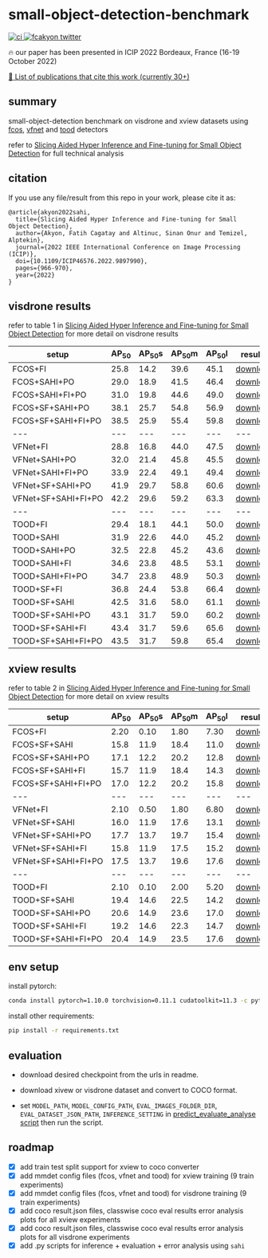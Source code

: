 # small-object-detection-benchmark

<a href="https://ieeexplore.ieee.org/document/9897990"><img src="https://img.shields.io/badge/DOI-10.1109%2FICIP46576.2022.9897990-orange.svg" alt="ci">
<a href="https://twitter.com/fcakyon"><img src="https://img.shields.io/badge/twitter-fcakyon_-blue?logo=twitter&style=flat" alt="fcakyon twitter"></a>

🔥 our paper has been presented in ICIP 2022 Bordeaux, France (16-19 October 2022)

[📜 List of publications that cite this work (currently 30+)](https://scholar.google.com/scholar?hl=en&as_sdt=2005&sciodt=0,5&cites=14065474760484865747&scipsc=&q=&scisbd=1)

## summary

small-object-detection benchmark on visdrone and xview datasets using [fcos](https://arxiv.org/abs/1904.01355), [vfnet](https://arxiv.org/abs/1810.05943) and [tood](https://arxiv.org/abs/2108.07755) detectors

refer to [Slicing Aided Hyper Inference and Fine-tuning for Small Object Detection](https://ieeexplore.ieee.org/document/9897990) for full technical analysis

## citation

If you use any file/result from this repo in your work, please cite it as:

```
@article{akyon2022sahi,
  title={Slicing Aided Hyper Inference and Fine-tuning for Small Object Detection},
  author={Akyon, Fatih Cagatay and Altinuc, Sinan Onur and Temizel, Alptekin},
  journal={2022 IEEE International Conference on Image Processing (ICIP)},
  doi={10.1109/ICIP46576.2022.9897990},
  pages={966-970},
  year={2022}
}
```

## visdrone results

refer to table 1 in [Slicing Aided Hyper Inference and Fine-tuning for Small Object Detection](https://ieeexplore.ieee.org/document/9897990) for more detail on visdrone results

[fcos_fi_visdrone_results_url]: https://github.com/fcakyon/sahi-benchmark/releases/download/v0.0.1/fcos_fi_visdrone_results.zip
[fcos_sahi_po_visdrone_results_url]: https://github.com/fcakyon/sahi-benchmark/releases/download/v0.0.1/fcos_sahi_po_visdrone_results.zip
[fcos_sahi_fi_po_visdrone_results_url]: https://github.com/fcakyon/sahi-benchmark/releases/download/v0.0.1/fcos_sahi_fi_po_visdrone_results.zip
[fcos_sf_sahi_po_visdrone_results_url]: https://github.com/fcakyon/sahi-benchmark/releases/download/v0.0.1/fcos_sf_sahi_po_visdrone_results.zip
[fcos_sf_sahi_fi_po_visdrone_results_url]: https://github.com/fcakyon/sahi-benchmark/releases/download/v0.0.1/fcos_sf_sahi_fi_po_visdrone_results.zip

[vfnet_fi_visdrone_results_url]: https://github.com/fcakyon/sahi-benchmark/releases/download/v0.0.1/vfnet_fi_visdrone_results.zip
[vfnet_sahi_po_visdrone_results_url]: https://github.com/fcakyon/sahi-benchmark/releases/download/v0.0.1/vfnet_sahi_po_visdrone_results.zip
[vfnet_sahi_fi_po_visdrone_results_url]: https://github.com/fcakyon/sahi-benchmark/releases/download/v0.0.1/vfnet_sahi_fi_po_visdrone_results.zip
[vfnet_sf_sahi_po_visdrone_results_url]: https://github.com/fcakyon/sahi-benchmark/releases/download/v0.0.1/vfnet_sf_sahi_po_visdrone_results.zip
[vfnet_sf_sahi_fi_po_visdrone_results_url]: https://github.com/fcakyon/sahi-benchmark/releases/download/v0.0.1/vfnet_sf_sahi_fi_po_visdrone_results.zip

[tood_fi_visdrone_results_url]: https://github.com/fcakyon/sahi-benchmark/releases/download/v0.0.1/tood_fi_visdrone_results.zip
[tood_sahi_visdrone_results_url]: https://github.com/fcakyon/sahi-benchmark/releases/download/v0.0.1/tood_sahi_visdrone_results.zip
[tood_sahi_po_visdrone_results_url]: https://github.com/fcakyon/sahi-benchmark/releases/download/v0.0.1/tood_sahi_po_visdrone_results.zip
[tood_sahi_fi_visdrone_results_url]: https://github.com/fcakyon/sahi-benchmark/releases/download/v0.0.1/tood_sahi_fi_visdrone_results.zip
[tood_sahi_fi_po_visdrone_results_url]: https://github.com/fcakyon/sahi-benchmark/releases/download/v0.0.1/tood_sahi_fi_po_visdrone_results.zip

[tood_sf_fi_visdrone_results_url]: https://github.com/fcakyon/sahi-benchmark/releases/download/v0.0.1/tood_sf_fi_visdrone_results.zip
[tood_sf_sahi_visdrone_results_url]: https://github.com/fcakyon/sahi-benchmark/releases/download/v0.0.1/tood_sf_sahi_visdrone_results.zip
[tood_sf_sahi_po_visdrone_results_url]: https://github.com/fcakyon/sahi-benchmark/releases/download/v0.0.1/tood_sf_sahi_po_visdrone_results.zip
[tood_sf_sahi_fi_visdrone_results_url]: https://github.com/fcakyon/sahi-benchmark/releases/download/v0.0.1/tood_sf_sahi_fi_visdrone_results.zip
[tood_sf_sahi_fi_po_visdrone_results_url]: https://github.com/fcakyon/sahi-benchmark/releases/download/v0.0.1/tood_sf_sahi_fi_po_visdrone_results.zip

[tood_sf_visdrone_checkpoint_url]: https://github.com/fcakyon/sahi-benchmark/releases/download/v0.0.2/tood_sf_visdrone.pth
[fcos_sf_visdrone_checkpoint_url]: https://github.com/fcakyon/sahi-benchmark/releases/download/v0.0.2/fcos_sf_visdrone.pth

[my_twitter_url]: https://twitter.com/fcakyon

|setup |AP<sub>50</sub> |AP<sub>50</sub>s |AP<sub>50</sub>m |AP<sub>50</sub>l | results | checkpoints |
|--- |--- |--- |--- |--- |--- |--- |
|FCOS+FI |25.8 |14.2 |39.6 |45.1 | [download][fcos_fi_visdrone_results_url] | [request][my_twitter_url] |
|FCOS+SAHI+PO |29.0 |18.9 |41.5 |46.4 | [download][fcos_sahi_po_visdrone_results_url] | [request][my_twitter_url] |
|FCOS+SAHI+FI+PO |31.0 |19.8 |44.6 |49.0 | [download][fcos_sahi_fi_po_visdrone_results_url] | [request][my_twitter_url] |
|FCOS+SF+SAHI+PO |38.1 |25.7 |54.8 |56.9 | [download][fcos_sf_sahi_po_visdrone_results_url] | [download][fcos_sf_visdrone_checkpoint_url] |
|FCOS+SF+SAHI+FI+PO |38.5 |25.9 |55.4 |59.8 | [download][fcos_sf_sahi_fi_po_visdrone_results_url] | [download][fcos_sf_visdrone_checkpoint_url] |
|--- |--- |--- |--- |--- |--- |--- |
|VFNet+FI |28.8 |16.8 |44.0 |47.5 | [download][vfnet_fi_visdrone_results_url] | [request][my_twitter_url] |
|VFNet+SAHI+PO |32.0 |21.4 |45.8 |45.5 | [download][vfnet_sahi_po_visdrone_results_url] | [request][my_twitter_url] |
|VFNet+SAHI+FI+PO |33.9 |22.4 |49.1 |49.4 | [download][vfnet_sahi_fi_po_visdrone_results_url] | [request][my_twitter_url] |
|VFNet+SF+SAHI+PO |41.9 |29.7 |58.8 |60.6 | [download][vfnet_sf_sahi_po_visdrone_results_url] | [request][my_twitter_url] |
|VFNet+SF+SAHI+FI+PO |42.2 |29.6 |59.2 |63.3 | [download][vfnet_sf_sahi_fi_po_visdrone_results_url] | [request][my_twitter_url] |
|--- |--- |--- |--- |--- |--- |--- |
|TOOD+FI |29.4 |18.1 |44.1 |50.0 | [download][tood_fi_visdrone_results_url] | [request][my_twitter_url] |
|TOOD+SAHI |31.9 |22.6 |44.0 |45.2 | [download][tood_sahi_visdrone_results_url] | [request][my_twitter_url] |
|TOOD+SAHI+PO |32.5 |22.8 |45.2 |43.6 | [download][tood_sahi_po_visdrone_results_url] | [request][my_twitter_url] |
|TOOD+SAHI+FI |34.6 |23.8 |48.5 |53.1 | [download][tood_sahi_fi_visdrone_results_url] | [request][my_twitter_url] |
|TOOD+SAHI+FI+PO |34.7 |23.8 |48.9 |50.3| [download][tood_sahi_fi_po_visdrone_results_url] | [request][my_twitter_url] |
|TOOD+SF+FI |36.8 |24.4 |53.8 |66.4 | [download][tood_sf_fi_visdrone_results_url] | [download][tood_sf_visdrone_checkpoint_url] |
|TOOD+SF+SAHI |42.5 |31.6 |58.0 |61.1 | [download][tood_sf_sahi_visdrone_results_url] | [download][tood_sf_visdrone_checkpoint_url] |
|TOOD+SF+SAHI+PO |43.1 |31.7 |59.0 |60.2 | [download][tood_sf_sahi_po_visdrone_results_url] | [download][tood_sf_visdrone_checkpoint_url] |
|TOOD+SF+SAHI+FI |43.4 |31.7 |59.6 |65.6 | [download][tood_sf_sahi_fi_visdrone_results_url] | [download][tood_sf_visdrone_checkpoint_url] |
|TOOD+SF+SAHI+FI+PO |43.5 |31.7 |59.8 |65.4 | [download][tood_sf_sahi_fi_po_visdrone_results_url] | [download][tood_sf_visdrone_checkpoint_url] |

## xview results

refer to table 2 in [Slicing Aided Hyper Inference and Fine-tuning for Small Object Detection](https://ieeexplore.ieee.org/document/9897990) for more detail on xview results

[fcos_fi_xview_results_url]: https://github.com/fcakyon/sahi-benchmark/releases/download/v0.0.1/fcos_fi_xview_results.zip
[fcos_sf_sahi_xview_results_url]: https://github.com/fcakyon/sahi-benchmark/releases/download/v0.0.1/fcos_sf_sahi_xview_results.zip
[fcos_sf_sahi_fi_xview_results_url]: https://github.com/fcakyon/sahi-benchmark/releases/download/v0.0.1/fcos_sf_sahi_fi_xview_results.zip
[fcos_sf_sahi_fi_po_xview_results_url]: https://github.com/fcakyon/sahi-benchmark/releases/download/v0.0.1/fcos_sf_sahi_fi_op_xview_results.zip
[fcos_sf_sahi_po_xview_results_url]: https://github.com/fcakyon/sahi-benchmark/releases/download/v0.0.1/fcos_sf_sahi_op_xview_results.zip

[vfnet_fi_xview_results_url]: https://github.com/fcakyon/sahi-benchmark/releases/download/v0.0.1/vfnet_fi_xview_results.zip
[vfnet_sf_sahi_xview_results_url]: https://github.com/fcakyon/sahi-benchmark/releases/download/v0.0.1/vfnet_sf_sahi_xview_results.zip
[vfnet_sf_sahi_fi_xview_results_url]: https://github.com/fcakyon/sahi-benchmark/releases/download/v0.0.1/vfnet_sf_sahi_fi_xview_results.zip
[vfnet_sf_sahi_fi_po_xview_results_url]: https://github.com/fcakyon/sahi-benchmark/releases/download/v0.0.1/vfnet_sf_sahi_fi_op_xview_results.zip
[vfnet_sf_sahi_po_xview_results_url]: https://github.com/fcakyon/sahi-benchmark/releases/download/v0.0.1/vfnet_sf_sahi_op_xview_results.zip

[tood_fi_xview_results_url]: https://github.com/fcakyon/sahi-benchmark/releases/download/v0.0.1/tood_fi_xview_results.zip
[tood_sf_sahi_xview_results_url]: https://github.com/fcakyon/sahi-benchmark/releases/download/v0.0.1/tood_sf_sahi_xview_results.zip
[tood_sf_sahi_fi_xview_results_url]: https://github.com/fcakyon/sahi-benchmark/releases/download/v0.0.1/tood_sf_sahi_fi_xview_results.zip
[tood_sf_sahi_fi_po_xview_results_url]: https://github.com/fcakyon/sahi-benchmark/releases/download/v0.0.1/tood_sf_sahi_fi_op_xview_results.zip
[tood_sf_sahi_po_xview_results_url]: https://github.com/fcakyon/sahi-benchmark/releases/download/v0.0.1/tood_sf_sahi_op_xview_results.zip

[fcos_sf_xview_checkpoint_url]: https://github.com/fcakyon/sahi-benchmark/releases/download/v0.0.2/fcos_sf_xview.pth
[vfnet_sf_xview_checkpoint_url]: https://github.com/fcakyon/sahi-benchmark/releases/download/v0.0.2/vfnet_sf_xview.pth
[tood_sf_xview_checkpoint_url]: https://github.com/fcakyon/sahi-benchmark/releases/download/v0.0.2/tood_sf_xview.pth

|setup |AP<sub>50</sub> |AP<sub>50</sub>s |AP<sub>50</sub>m |AP<sub>50</sub>l | results | checkpoints |
|--- |--- |--- |--- |--- |--- |--- |
|FCOS+FI |2.20 |0.10 |1.80 |7.30 | [download][fcos_fi_xview_results_url] | [request][my_twitter_url] |
|FCOS+SF+SAHI |15.8 |11.9 |18.4 |11.0 | [download][fcos_sf_sahi_xview_results_url] | [download][fcos_sf_xview_checkpoint_url] |
|FCOS+SF+SAHI+PO |17.1 |12.2 |20.2 |12.8 | [download][fcos_sf_sahi_po_xview_results_url] | [download][fcos_sf_xview_checkpoint_url] |
|FCOS+SF+SAHI+FI |15.7 |11.9 |18.4 |14.3 | [download][fcos_sf_sahi_fi_xview_results_url] | [download][fcos_sf_xview_checkpoint_url] |
|FCOS+SF+SAHI+FI+PO |17.0 |12.2 |20.2 |15.8 | [download][fcos_sf_sahi_fi_po_xview_results_url] | [download][fcos_sf_xview_checkpoint_url] |
|--- |--- |--- |--- |--- |--- |--- |
|VFNet+FI |2.10 |0.50 |1.80 |6.80 | [download][vfnet_fi_xview_results_url] | [request][my_twitter_url] |
|VFNet+SF+SAHI | 16.0 |11.9 |17.6 |13.1 | [download][vfnet_sf_sahi_xview_results_url] | [download][vfnet_sf_xview_checkpoint_url] |
|VFNet+SF+SAHI+PO |17.7| 13.7 |19.7 |15.4 | [download][vfnet_sf_sahi_po_xview_results_url] | [download][vfnet_sf_xview_checkpoint_url] |
|VFNet+SF+SAHI+FI |15.8 |11.9 |17.5 |15.2 | [download][vfnet_sf_sahi_fi_xview_results_url] | [download][vfnet_sf_xview_checkpoint_url] |
|VFNet+SF+SAHI+FI+PO |17.5 |13.7 |19.6 |17.6 | [download][vfnet_sf_sahi_fi_po_xview_results_url] | [download][vfnet_sf_xview_checkpoint_url] |
|--- |--- |--- |--- |--- |--- |--- |
|TOOD+FI |2.10 |0.10 |2.00 |5.20 | [download][tood_fi_xview_results_url] | [request][my_twitter_url] |
|TOOD+SF+SAHI |19.4 |14.6 |22.5 |14.2 | [download][tood_sf_sahi_xview_results_url] | [download][tood_sf_xview_checkpoint_url] |
|TOOD+SF+SAHI+PO |20.6 |14.9 |23.6 |17.0 | [download][tood_sf_sahi_po_xview_results_url] | [download][tood_sf_xview_checkpoint_url] |
|TOOD+SF+SAHI+FI |19.2 |14.6 |22.3 |14.7 | [download][tood_sf_sahi_fi_xview_results_url] | [download][tood_sf_xview_checkpoint_url] |
|TOOD+SF+SAHI+FI+PO |20.4 |14.9 |23.5 |17.6 | [download][tood_sf_sahi_fi_po_xview_results_url] | [download][tood_sf_xview_checkpoint_url] |

## env setup

install pytorch:

```bash
conda install pytorch=1.10.0 torchvision=0.11.1 cudatoolkit=11.3 -c pytorch
```

install other requirements:

```bash
pip install -r requirements.txt
```

## evaluation

- download desired checkpoint from the urls in readme.

- download xivew or visdrone dataset and convert to COCO format.

- set `MODEL_PATH`, `MODEL_CONFIG_PATH`, `EVAL_IMAGES_FOLDER_DIR`, `EVAL_DATASET_JSON_PATH`, `INFERENCE_SETTING` in [predict_evaluate_analyse script](eval_tools/predict_evaluate_analyse.py) then run the script.

## roadmap

- [x] add train test split support for xview to coco converter
- [x] add mmdet config files (fcos, vfnet and tood) for xview training (9 train experiments)
- [x] add mmdet config files (fcos, vfnet and tood) for visdrone training (9 train experiments)
- [x] add coco result.json files, classwise coco eval results error analysis plots for all xview experiments
- [x] add coco result.json files, classwise coco eval results error analysis plots for all visdrone experiments
- [X] add .py scripts for inference + evaluation + error analysis using `sahi`
